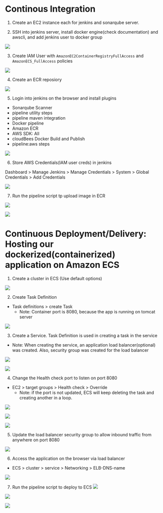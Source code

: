 # Continous Integration

1. Create an EC2 instance each for jenkins and sonarqube server.

2. SSH into jenkins server, install docker engine(check documentation) and awscli, and add jenkins user to docker group

![](./img/d1.png)

3. Create IAM User with `AmazonEC2ContainerRegistryFullAccess` and `AmazonECS_FullAccess` policies

![](./img/d2.png)

4. Create an ECR reposiory

![](./img/d3.png)

5. Login into jenkins on the browser and install plugins
* Sonarqube Scanner
* pipeline utility steps
* pipeline maven integration
* Docker pipeline
* Amazon ECR
* AWS SDK: All
* cloudBees Docker Build and Publish
* pipeline:aws steps

![](./img/d4.png)

6. Store AWS Credentials(IAM user creds) in jenkins

Dashboard > Manage Jenkins > Manage Credentials > System > Global Credentials > Add Credentials

![](./img/d5.png)

7. Run the pipeline script tp upload image in ECR

![](./img/d6.png)

![](./img/d7.png)

# Continuous Deployment/Delivery: Hosting our dockerized(containerized) application on Amazon ECS

1. Create a cluster in ECS (Use default options)

![](./img/d8.png)

2. Create Task Definition
* Task definitions > create Task
  * Note: Container port is 8080, because the app is running on tomcat server

![](./img/d9.png)

3. Create a Service. Task Definition is used in creating a task in the service
  * Note: When creating the service, an application load balancer(optional) was created. Also, security group was created for the load balancer

![](./img/d10.png)

![](./img/d11.png)

4. Change the Health check port to listen on port 8080
* EC2 > target groups > Health check > Override
  * Note: if the port is not updated, ECS will keep deleting the task and creating another in a loop.

![](./img/d12.png)

![](./img/d13.png)

![](./img/d14.png)

5. Update the load balancer security group to allow inbound traffic from anywhere on port 8080

![](./img/d15.png)

6. Access the application on the browser via load balancer
* ECS > cluster > service > Networking > ELB-DNS-name

![](./img/d16.png)

7. Run the pipeline script to deploy to ECS
![](./img/d17.png)

![](./img/d18.png)

![](./img/d19.png)